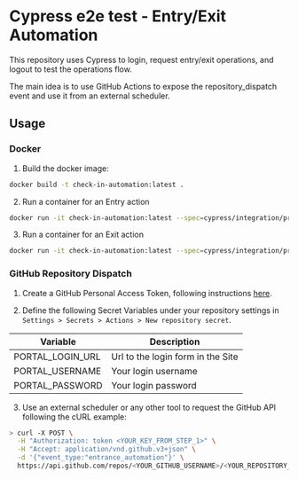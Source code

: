 # Cypress e2e test - Entry/Exit Automation

This repository uses Cypress to login, request entry/exit operations, and logout
to test the operations flow.

The main idea is to use GitHub Actions to expose the repository_dispatch event and use it
from an external scheduler.

## Usage

### Docker

1. Build the docker image:

```bash
docker build -t check-in-automation:latest .
```

2. Run a container for an Entry action

```bash
docker run -it check-in-automation:latest --spec=cypress/integration/presence-entrance.spec.js
```

3. Run a container for an Exit action

```bash
docker run -it check-in-automation:latest --spec=cypress/integration/presence-exit.spec.js
```

### GitHub Repository Dispatch

1. Create a GitHub Personal Access Token, following instructions 
[here](https://docs.github.com/en/authentication/keeping-your-account-and-data-secure/creating-a-personal-access-token).

2. Define the following Secret Variables under your repository settings 
in `Settings > Secrets > Actions > New repository secret`.

Variable         | Description                       |
-----------------|-----------------------------------|
PORTAL_LOGIN_URL | Url to the login form in the Site
PORTAL_USERNAME  | Your login username
PORTAL_PASSWORD  | Your login password

3. Use an external scheduler or any other tool to request the GitHub API following the cURL example:

```bash
> curl -X POST \
  -H "Authorization: token <YOUR_KEY_FROM_STEP_1>" \
  -H "Accept: application/vnd.github.v3+json" \
  -d '{"event_type:"entrance_automation"}' \
  https://api.github.com/repos/<YOUR_GITHUB_USERNAME>/<YOUR_REPOSITORY_NAME>/dispatches
```
